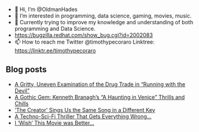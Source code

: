 - 👋 Hi, I’m @OldmanHades
- 👀 I’m interested in programming, data science, gaming, movies, music.
- 🌱 Currently trying to improve my knowledge and understanding of both programming and Data Science.
- https://bugzilla.redhat.com/show_bug.cgi?id=2002083
- 📫 How to reach me Twitter @timothypecoraro
Linktree: https://linktr.ee/timothypecoraro

## Blog posts
<!-- BLOG-POST-LIST:START -->
- [A Gritty, Uneven Examination of the Drug Trade in “Running with the Devil”](https://medium.com/@timothypecoraro/a-gritty-uneven-examination-of-the-drug-trade-in-running-with-the-devil-3935068d3d41?source=rss-5097f5c9b801------2)
- [A Gothic Gem: Kenneth Branagh’s “A Haunting in Venice” Thrills and Chills](https://medium.com/@timothypecoraro/a-gothic-gem-kenneth-branaghs-a-haunting-in-venice-thrills-and-chills-a7a4a523aebb?source=rss-5097f5c9b801------2)
- [‘The Creator’ Sings Us the Same Song in a Different Key](https://medium.com/@timothypecoraro/the-creator-sings-us-the-same-song-in-a-different-key-6fddb466b513?source=rss-5097f5c9b801------2)
- [A Techno-Sci-Fi Thriller That Gets Everything Wrong…](https://medium.com/@timothypecoraro/a-techno-sci-fi-thriller-that-gets-everything-wrong-cc83e201c2ea?source=rss-5097f5c9b801------2)
- [I ‘Wish’ This Movie was Better…](https://medium.com/@timothypecoraro/i-wish-this-movie-was-better-7467436ef367?source=rss-5097f5c9b801------2)
<!-- BLOG-POST-LIST:END -->
